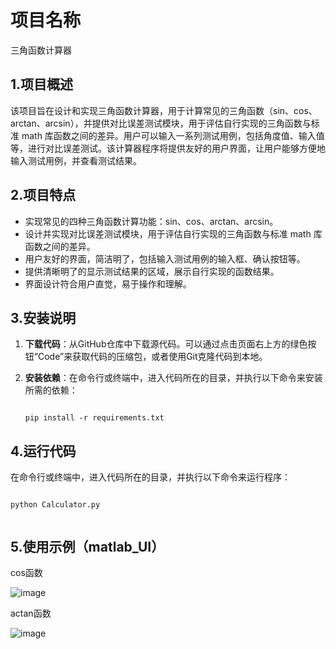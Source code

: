 # 项目名称
三角函数计算器

## 1.项目概述
该项目旨在设计和实现三角函数计算器，用于计算常见的三角函数（sin、cos、arctan、arcsin），并提供对比误差测试模块，用于评估自行实现的三角函数与标准 math 库函数之间的差异。用户可以输入一系列测试用例，包括角度值、输入值等，进行对比误差测试。该计算器程序将提供友好的用户界面，让用户能够方便地输入测试用例，并查看测试结果。

## 2.项目特点
* 实现常见的四种三角函数计算功能：sin、cos、arctan、arcsin。
* 设计并实现对比误差测试模块，用于评估自行实现的三角函数与标准 math 库函数之间的差异。
* 用户友好的界面，简洁明了，包括输入测试用例的输入框、确认按钮等。
* 提供清晰明了的显示测试结果的区域，展示自行实现的函数结果。
* 界面设计符合用户直觉，易于操作和理解。

## 3.安装说明
1. **下载代码**：从GitHub仓库中下载源代码。可以通过点击页面右上方的绿色按钮“Code”来获取代码的压缩包，或者使用Git克隆代码到本地。
2. **安装依赖**：在命令行或终端中，进入代码所在的目录，并执行以下命令来安装所需的依赖：
   
    ```
    
    pip install -r requirements.txt
    
    ```

## 4.运行代码
在命令行或终端中，进入代码所在的目录，并执行以下命令来运行程序：
```
    
python Calculator.py
    
 ```
    
## 5.使用示例（matlab_UI）
cos函数



![image](https://github.com/ppingan/calculator/assets/165746199/33d79ea3-1e22-443e-ac70-42d32a46a80b)




actan函数



![image](https://github.com/ppingan/calculator/assets/165746199/3523ab09-118e-44d8-bc45-862be85e63e5)
